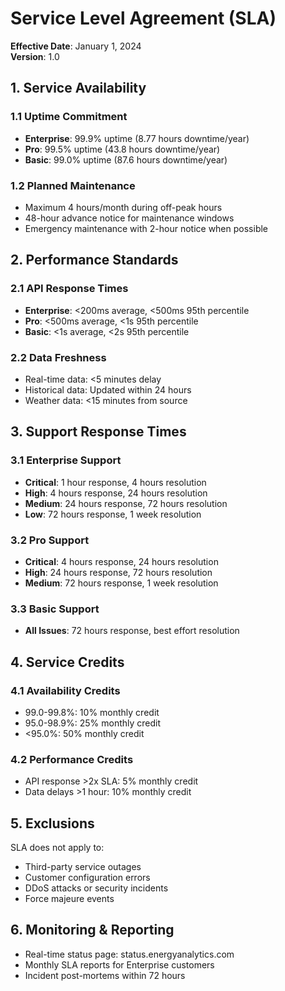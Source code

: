 # Service Level Agreement (SLA)

**Effective Date**: January 1, 2024  
**Version**: 1.0

## 1. Service Availability

### 1.1 Uptime Commitment
- **Enterprise**: 99.9% uptime (8.77 hours downtime/year)
- **Pro**: 99.5% uptime (43.8 hours downtime/year)
- **Basic**: 99.0% uptime (87.6 hours downtime/year)

### 1.2 Planned Maintenance
- Maximum 4 hours/month during off-peak hours
- 48-hour advance notice for maintenance windows
- Emergency maintenance with 2-hour notice when possible

## 2. Performance Standards

### 2.1 API Response Times
- **Enterprise**: <200ms average, <500ms 95th percentile
- **Pro**: <500ms average, <1s 95th percentile
- **Basic**: <1s average, <2s 95th percentile

### 2.2 Data Freshness
- Real-time data: <5 minutes delay
- Historical data: Updated within 24 hours
- Weather data: <15 minutes from source

## 3. Support Response Times

### 3.1 Enterprise Support
- **Critical**: 1 hour response, 4 hours resolution
- **High**: 4 hours response, 24 hours resolution
- **Medium**: 24 hours response, 72 hours resolution
- **Low**: 72 hours response, 1 week resolution

### 3.2 Pro Support
- **Critical**: 4 hours response, 24 hours resolution
- **High**: 24 hours response, 72 hours resolution
- **Medium**: 72 hours response, 1 week resolution

### 3.3 Basic Support
- **All Issues**: 72 hours response, best effort resolution

## 4. Service Credits

### 4.1 Availability Credits
- 99.0-99.8%: 10% monthly credit
- 95.0-98.9%: 25% monthly credit
- <95.0%: 50% monthly credit

### 4.2 Performance Credits
- API response >2x SLA: 5% monthly credit
- Data delays >1 hour: 10% monthly credit

## 5. Exclusions

SLA does not apply to:
- Third-party service outages
- Customer configuration errors
- DDoS attacks or security incidents
- Force majeure events

## 6. Monitoring & Reporting

- Real-time status page: status.energyanalytics.com
- Monthly SLA reports for Enterprise customers
- Incident post-mortems within 72 hours